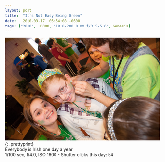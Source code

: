 ```yaml
---
layout: post
title:  "It`s Not Easy Being Green"
date:   2010-03-17  05:54:08 -0600
tags: ["2010",  D300, "18.0-200.0 mm f/3.5-5.6", Genesis]
---
```

![:title](/images/2010/2010_0317_DSC5127.jpg)
{: .prettyprint}  
Everybody is Irish one day a year  
1/100 sec, f/4.0, ISO 1600 - Shutter clicks this day: 54